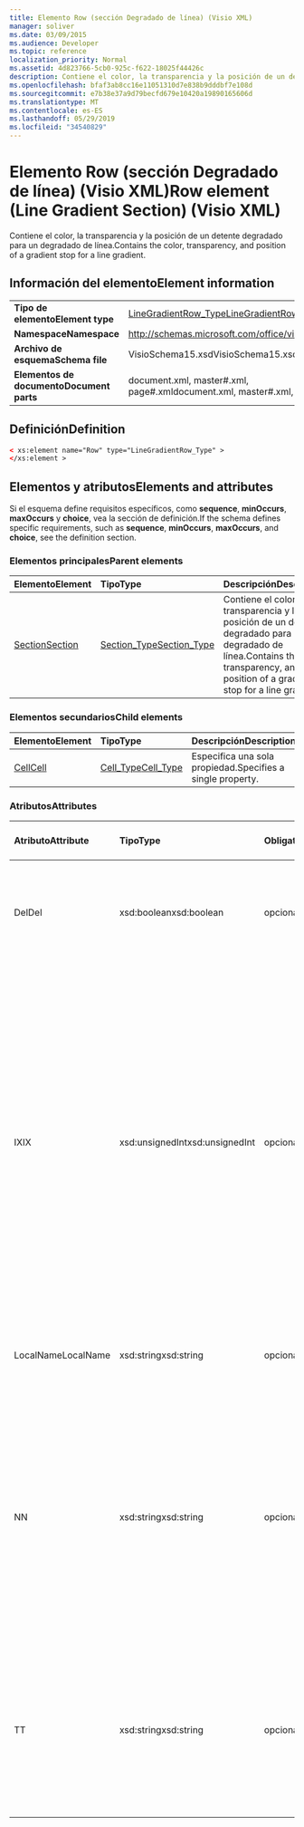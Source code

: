 ```yaml
---
title: Elemento Row (sección Degradado de línea) (Visio XML)
manager: soliver
ms.date: 03/09/2015
ms.audience: Developer
ms.topic: reference
localization_priority: Normal
ms.assetid: 4d823766-5cb0-925c-f622-18025f44426c
description: Contiene el color, la transparencia y la posición de un detente degradado para un degradado de línea.
ms.openlocfilehash: bfaf3ab8cc16e11051310d7e838b9dddbf7e108d
ms.sourcegitcommit: e7b38e37a9d79becfd679e10420a19890165606d
ms.translationtype: MT
ms.contentlocale: es-ES
ms.lasthandoff: 05/29/2019
ms.locfileid: "34540829"
---
```

# <a name="row-element-line-gradient-section-visio-xml"></a><span data-ttu-id="82f4e-103">Elemento Row (sección Degradado de línea) (Visio XML)</span><span class="sxs-lookup"><span data-stu-id="82f4e-103">Row element (Line Gradient Section) (Visio XML)</span></span>

<span data-ttu-id="82f4e-104">Contiene el color, la transparencia y la posición de un detente degradado para un degradado de línea.</span><span class="sxs-lookup"><span data-stu-id="82f4e-104">Contains the color, transparency, and position of a gradient stop for a line gradient.</span></span>
  
## <a name="element-information"></a><span data-ttu-id="82f4e-105">Información del elemento</span><span class="sxs-lookup"><span data-stu-id="82f4e-105">Element information</span></span>

|||
|:-----|:-----|
|<span data-ttu-id="82f4e-106">**Tipo de elemento**</span><span class="sxs-lookup"><span data-stu-id="82f4e-106">**Element type**</span></span> <br/> |[<span data-ttu-id="82f4e-107">LineGradientRow_Type</span><span class="sxs-lookup"><span data-stu-id="82f4e-107">LineGradientRow_Type</span></span>](linegradientrow_type-complextypevisio-xml.md) <br/> |
|<span data-ttu-id="82f4e-108">**Namespace**</span><span class="sxs-lookup"><span data-stu-id="82f4e-108">**Namespace**</span></span> <br/> |http://schemas.microsoft.com/office/visio/2012/main  <br/> |
|<span data-ttu-id="82f4e-109">**Archivo de esquema**</span><span class="sxs-lookup"><span data-stu-id="82f4e-109">**Schema file**</span></span> <br/> |<span data-ttu-id="82f4e-110">VisioSchema15.xsd</span><span class="sxs-lookup"><span data-stu-id="82f4e-110">VisioSchema15.xsd</span></span>  <br/> |
|<span data-ttu-id="82f4e-111">**Elementos de documento**</span><span class="sxs-lookup"><span data-stu-id="82f4e-111">**Document parts**</span></span> <br/> |<span data-ttu-id="82f4e-112">document.xml, master#.xml, page#.xml</span><span class="sxs-lookup"><span data-stu-id="82f4e-112">document.xml, master#.xml, page#.xml</span></span>  <br/> |
   
## <a name="definition"></a><span data-ttu-id="82f4e-113">Definición</span><span class="sxs-lookup"><span data-stu-id="82f4e-113">Definition</span></span>

```XML
< xs:element name="Row" type="LineGradientRow_Type" >
</xs:element >
```

## <a name="elements-and-attributes"></a><span data-ttu-id="82f4e-114">Elementos y atributos</span><span class="sxs-lookup"><span data-stu-id="82f4e-114">Elements and attributes</span></span>

<span data-ttu-id="82f4e-115">Si el esquema define requisitos específicos, como **sequence**, **minOccurs**, **maxOccurs** y **choice**, vea la sección de definición.</span><span class="sxs-lookup"><span data-stu-id="82f4e-115">If the schema defines specific requirements, such as **sequence**, **minOccurs**, **maxOccurs**, and **choice**, see the definition section.</span></span> 
  
### <a name="parent-elements"></a><span data-ttu-id="82f4e-116">Elementos principales</span><span class="sxs-lookup"><span data-stu-id="82f4e-116">Parent elements</span></span>

|<span data-ttu-id="82f4e-117">**Elemento**</span><span class="sxs-lookup"><span data-stu-id="82f4e-117">**Element**</span></span>|<span data-ttu-id="82f4e-118">**Tipo**</span><span class="sxs-lookup"><span data-stu-id="82f4e-118">**Type**</span></span>|<span data-ttu-id="82f4e-119">**Descripción**</span><span class="sxs-lookup"><span data-stu-id="82f4e-119">**Description**</span></span>|
|:-----|:-----|:-----|
|[<span data-ttu-id="82f4e-120">Section</span><span class="sxs-lookup"><span data-stu-id="82f4e-120">Section</span></span>](section-element-sheet_type-complextypevisio-xml.md) <br/> |[<span data-ttu-id="82f4e-121">Section_Type</span><span class="sxs-lookup"><span data-stu-id="82f4e-121">Section_Type</span></span>](section_type-complextypevisio-xml.md) <br/> |<span data-ttu-id="82f4e-122">Contiene el color, la transparencia y la posición de un detente degradado para un degradado de línea.</span><span class="sxs-lookup"><span data-stu-id="82f4e-122">Contains the color, transparency, and position of a gradient stop for a line gradient.</span></span>  <br/> |
   
### <a name="child-elements"></a><span data-ttu-id="82f4e-123">Elementos secundarios</span><span class="sxs-lookup"><span data-stu-id="82f4e-123">Child elements</span></span>

|<span data-ttu-id="82f4e-124">**Elemento**</span><span class="sxs-lookup"><span data-stu-id="82f4e-124">**Element**</span></span>|<span data-ttu-id="82f4e-125">**Tipo**</span><span class="sxs-lookup"><span data-stu-id="82f4e-125">**Type**</span></span>|<span data-ttu-id="82f4e-126">**Descripción**</span><span class="sxs-lookup"><span data-stu-id="82f4e-126">**Description**</span></span>|
|:-----|:-----|:-----|
|[<span data-ttu-id="82f4e-127">Cell</span><span class="sxs-lookup"><span data-stu-id="82f4e-127">Cell</span></span>](cell-element-line-gradient-sectionvisio-xml.md) <br/> |[<span data-ttu-id="82f4e-128">Cell_Type</span><span class="sxs-lookup"><span data-stu-id="82f4e-128">Cell_Type</span></span>](cell_type-complextypevisio-xml.md) <br/> |<span data-ttu-id="82f4e-129">Especifica una sola propiedad.</span><span class="sxs-lookup"><span data-stu-id="82f4e-129">Specifies a single property.</span></span>  <br/> |
   
### <a name="attributes"></a><span data-ttu-id="82f4e-130">Atributos</span><span class="sxs-lookup"><span data-stu-id="82f4e-130">Attributes</span></span>

|<span data-ttu-id="82f4e-131">**Atributo**</span><span class="sxs-lookup"><span data-stu-id="82f4e-131">**Attribute**</span></span>|<span data-ttu-id="82f4e-132">**Tipo**</span><span class="sxs-lookup"><span data-stu-id="82f4e-132">**Type**</span></span>|<span data-ttu-id="82f4e-133">**Obligatorio**</span><span class="sxs-lookup"><span data-stu-id="82f4e-133">**Required**</span></span>|<span data-ttu-id="82f4e-134">**Descripción**</span><span class="sxs-lookup"><span data-stu-id="82f4e-134">**Description**</span></span>|<span data-ttu-id="82f4e-135">**Posibles valores**</span><span class="sxs-lookup"><span data-stu-id="82f4e-135">**Possible values**</span></span>|
|:-----|:-----|:-----|:-----|:-----|
|<span data-ttu-id="82f4e-136">Del</span><span class="sxs-lookup"><span data-stu-id="82f4e-136">Del</span></span>  <br/> |<span data-ttu-id="82f4e-137">xsd:boolean</span><span class="sxs-lookup"><span data-stu-id="82f4e-137">xsd:boolean</span></span>  <br/> |<span data-ttu-id="82f4e-138">opcional</span><span class="sxs-lookup"><span data-stu-id="82f4e-138">optional</span></span>  <br/> |<span data-ttu-id="82f4e-139">Especifica si se ha eliminado una fila que se heredaría de una forma maestra.</span><span class="sxs-lookup"><span data-stu-id="82f4e-139">Specifies whether a row that would otherwise be inherited from a master shape has been deleted.</span></span>  <br/> |<span data-ttu-id="82f4e-140">Valores del tipo xsd:boolean.</span><span class="sxs-lookup"><span data-stu-id="82f4e-140">Values of the xsd:boolean type.</span></span>  <br/> |
|<span data-ttu-id="82f4e-141">IX</span><span class="sxs-lookup"><span data-stu-id="82f4e-141">IX</span></span>  <br/> |<span data-ttu-id="82f4e-142">xsd:unsignedInt</span><span class="sxs-lookup"><span data-stu-id="82f4e-142">xsd:unsignedInt</span></span>  <br/> |<span data-ttu-id="82f4e-143">opcional</span><span class="sxs-lookup"><span data-stu-id="82f4e-143">optional</span></span>  <br/> |<span data-ttu-id="82f4e-144">Especifica el identificador único de la fila.</span><span class="sxs-lookup"><span data-stu-id="82f4e-144">Specifies the one-based identifier for the row.</span></span> <span data-ttu-id="82f4e-145">Debe ser unqiue y mayor que otros identificadores de la misma sección. El atributo IX solo se usa para las secciones Character, Connection, Field, FillGradient, Geometry, Layer, LineGradient, Paragraph, Reviewer, Scratch y Tabs.</span><span class="sxs-lookup"><span data-stu-id="82f4e-145">It should be unqiue and greater than other identifiers in the same section.The IX attribute is only used for the Character, Connection, Field, FillGradient, Geometry, Layer, LineGradient, Paragraph, Reviewer, Scratch, and Tabs sections.</span></span> <span data-ttu-id="82f4e-146">Una fila solo puede tener uno de los atributos IX o N.</span><span class="sxs-lookup"><span data-stu-id="82f4e-146">A row can only have one of the IX or N attributes.</span></span>  <br/> |<span data-ttu-id="82f4e-147">Valores del tipo xsd:unsignedInt.</span><span class="sxs-lookup"><span data-stu-id="82f4e-147">Values of the xsd:unsignedInt type.</span></span>  <br/> |
|<span data-ttu-id="82f4e-148">LocalName</span><span class="sxs-lookup"><span data-stu-id="82f4e-148">LocalName</span></span>  <br/> |<span data-ttu-id="82f4e-149">xsd:string</span><span class="sxs-lookup"><span data-stu-id="82f4e-149">xsd:string</span></span>  <br/> |<span data-ttu-id="82f4e-150">opcional</span><span class="sxs-lookup"><span data-stu-id="82f4e-150">optional</span></span>  <br/> |<span data-ttu-id="82f4e-151">Especifica el nombre único dependiente del idioma de la fila.</span><span class="sxs-lookup"><span data-stu-id="82f4e-151">Specifies the unique language-dependent name of the row.</span></span>  <br/> |<span data-ttu-id="82f4e-152">Valores del tipo xsd:string.</span><span class="sxs-lookup"><span data-stu-id="82f4e-152">Values of the xsd:string type.</span></span>  <br/> |
|<span data-ttu-id="82f4e-153">N</span><span class="sxs-lookup"><span data-stu-id="82f4e-153">N</span></span>  <br/> |<span data-ttu-id="82f4e-154">xsd:string</span><span class="sxs-lookup"><span data-stu-id="82f4e-154">xsd:string</span></span>  <br/> |<span data-ttu-id="82f4e-155">opcional</span><span class="sxs-lookup"><span data-stu-id="82f4e-155">optional</span></span>  <br/> |<span data-ttu-id="82f4e-156">Especifica el nombre único independiente del idioma de la fila. El atributo N solo se usa para las secciones User, Property, Actions, Control, Connection, Hyperlink y ActionTag.</span><span class="sxs-lookup"><span data-stu-id="82f4e-156">Specifies the unique language-independent name of the row.The N attribute is only used for the User, Property, Actions, Control, Connection, Hyperlink, and ActionTag sections.</span></span> <span data-ttu-id="82f4e-157">Una fila solo puede tener uno de los atributos IX o N.</span><span class="sxs-lookup"><span data-stu-id="82f4e-157">A row can only have one of the IX or N attributes.</span></span>  <br/> |<span data-ttu-id="82f4e-158">Valores del tipo xsd:string.</span><span class="sxs-lookup"><span data-stu-id="82f4e-158">Values of the xsd:string type.</span></span>  <br/> |
|<span data-ttu-id="82f4e-159">T</span><span class="sxs-lookup"><span data-stu-id="82f4e-159">T</span></span>  <br/> |<span data-ttu-id="82f4e-160">xsd:string</span><span class="sxs-lookup"><span data-stu-id="82f4e-160">xsd:string</span></span>  <br/> |<span data-ttu-id="82f4e-161">opcional</span><span class="sxs-lookup"><span data-stu-id="82f4e-161">optional</span></span>  <br/> |<span data-ttu-id="82f4e-162">Especifica el tipo de la ruta geométrica representada por la fila y usada en la visualización de geometría.</span><span class="sxs-lookup"><span data-stu-id="82f4e-162">Specifies the type of the geometric path represented by the row and used in geometry visualization.</span></span> <span data-ttu-id="82f4e-163">El atributo T solo se usa para la sección Geometría.</span><span class="sxs-lookup"><span data-stu-id="82f4e-163">The T attribute is only used for the Geometry section.</span></span>  <br/> |<span data-ttu-id="82f4e-164">Valores del tipo xsd:string.</span><span class="sxs-lookup"><span data-stu-id="82f4e-164">Values of the xsd:string type.</span></span>  <br/> |
   

